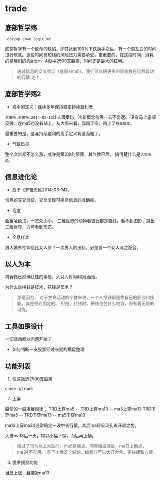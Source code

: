 # trade

## 底部哲学殇

  `.doc/up_down_logic.md`

  底部哲学有一个致命的缺陷，即其达到100%下跌换手之后，有一个周左右的时间
  进行筑底。这段时间有短线的风险压力需要承受，更重要的，在这段时间，消耗
  的是我们的`机会成本`。A股中2500支股票，时间即是最大的红利。

> 通过信息的交叉验证（底部+ma5），我们可以把更多的资金放在已然启动的行情
  之上。

## 底部哲学殇2

  * 高手的定义：连续多年保持稳定持续盈利者

  `易事特.金莱特.2014-03-18`让人很受伤，次新概念仿佛一去不复返。
  没有马上底部反弹，连ma5也没有站上。从大局来看，我踏了空。赔上了`机会成本`。

  最重要的是，这与持续盈利的高手定义背道而驰了。

  * 气数已尽

  整个次新都不怎么涨，或许是第2波的原罪，其气数已尽。
  搞清楚什么是`大势所趋`。

## 信息进化论

  * 启于《罗辑思维2014-03-14》，

  信息的交叉验证、交叉复现可提高信息的准确率。

  * 高度

  会当凌绝顶，一览众山小。
  二维世界的动物看彼此都是直线，看不到图形，跳出二维世界，方可看到形态。

  * 全息样本

  男人婚外性伴侣比女人多？一次男人的出轨，必是要一个女人与之配合。

## 以人为本

  机器做已然确认性的事情，人只为`脱离确定性`而活。

  为什么说挣钱是技术，花钱是艺术？

> 那是因为，
  对于生命活动的个体来说，一个人挣钱都是靠自己的职业和技能，其是相对固定的。
  但是，花钱时，把钱花在什么地方，则有着无限的可能。

## 工具如是设计 

  一切活动都以问题开始？

  * 如何判断一支股票经过长期的横盘整理


## 功能列表

  1. 快速筛选2500支股票

  close -gt ma5 

  2. 上穿

  股份的一般发展规律：
  TRD上穿ma5    --  TRD上穿ma13 -- ma5上穿ma13
  TRD下穿ma5    --  TRD下穿ma13 -- ma5下穿ma13

  ma13上穿ma34通常确定一波中长行情。其后ma将呈现孔雀开屏之势。

  大破ma13后一天，常以小幅下探，而后再上扬。

> 经过了10%以上大跌时，ma5是据点，而窄幅振荡后，ma13上据点，ma34不实用。
> 有了上面这个结论，编程时可以大开大合，更快捷和方便。

  3. 提供预测功能

  当日上涨，且接近ma13

